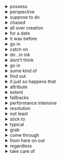 <details>
<summary> possess </summary>
have
</details> 

<details>
<summary> perspective </summary>
角度
</details> 


<details>
<summary> suppose to do</summary>
本来想做 xx 事情
</details>

<details>
<summary> chased </summary>
追逐
</details> 

<details>
<summary> all over creation </summary>
尽力
</details> 

<details>
<summary> for a date </summary>
不断
</details>  


<details>
<summary> it was before </summary>
在 xxx 之前
</details> 


<details>
<summary> go in </summary>
去 xxx 地方
</details> 


<details>
<summary> catch on </summary>
发现 
</details> 

<details>
<summary> do ..in ink </summary>
做 ... 在行 
</details> 

<details>
<summary> dont't think </summary>
没想到
</details>


<details>
<summary> go in </summary>
去 xxx 地方
</details>


<details>
<summary> some kind of </summary>
某种
</details>
 
<details>
<summary> find out </summary>
知道
</details>

<details>
<summary> it just so happens that </summary>
碰巧
</details>

<details>
<summary> attribute </summary>
参数 params arguments
</details>

<details>
<summary>  extent  </summary>
场景
</details>

<details>
<summary> fallbacks </summary>
降级
</details>

<details>
<summary> performance intensive</summary>
性能敏感 === 低性能
</details>

<details>
<summary> resolution </summary>
分辨率
</details>

<details>
<summary> not least </summary>
重要
</details>

<details>
<summary> stick to </summary>
use
</details>

<details>
<summary> typical </summary>
正常情况
</details>

<details>
<summary> grab </summary>
把 ... 拿过来
</details>

<details>
<summary> come through  </summary>
帮助
</details>

<details>
<summary> from here on out </summary>
从现在开始
</details>

<details>
<summary> regardless </summary>
不管
</details>

<details>
<summary> take care of </summary>
处理
</details>



 



